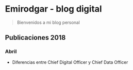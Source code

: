 # Emirodgar - blog digital

> Bienvenidos a mi blog personal

<h2>Publicaciones 2018</h2>

<h3>Abril</h3>

- Diferencias entre Chief Digital Officer y Chief Data Officer


